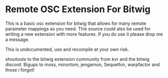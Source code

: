 # Remote OSC Extension For Bitwig
This is a basic osc extension for bitwig that allows for many remote parameter mappings as you need. This source could also be used for writing a new extension with more features. If you do use it please drop me a message.

This is undocumented, use and recompile at your own risk. 


shoutouts to the bitwig extension community from kvr and the bitwig discord. Bigups to moss, minortom, jengamon, Sequethin, warpfactor and those i forgot!
